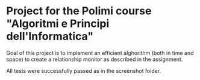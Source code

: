 # Project for the Polimi course "Algoritmi e Principi dell'Informatica"

Goal of this project is to implement an efficient alghorithm (both in time and space) to create a relationship monitor as described in the assignment.

All tests were successfully passed as in the screenshot folder.
